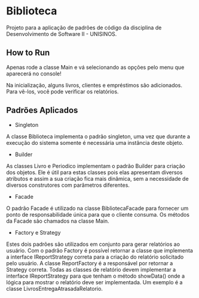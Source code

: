 # Biblioteca

Projeto para a aplicação de padrões de código da disciplina de Desenvolvimento de Software II - UNISINOS.

## How to Run

Apenas rode a classe Main e vá selecionando as opções pelo menu que aparecerá no console!

Na inicialização, alguns livros, clientes e empréstimos são adicionados. Para vê-los, você pode verificar os relatórios.

## Padrões Aplicados

* Singleton

A classe Biblioteca implementa o padrão singleton, uma vez que durante a execução do sistema somente é necessária uma instância deste objeto.

* Builder

As classes Livro e Periodico implementam o padrão Builder para criação dos objetos. Ele é útil para estas classes pois elas apresentam diversos atributos e assim a sua criação fica mais dinâmica, sem a necessidade de diversos construtores com parâmetros diferentes.

* Facade

O padrão Facade é utilizado na classe BibliotecaFacade para fornecer um ponto de responsabilidade única para que o cliente consuma. Os métodos da Facade são chamados na classe Main.

* Factory e Strategy

Estes dois padrões são utilizados em conjunto para gerar relatórios ao usuário.
Com o padrão Factory é possível retornar a classe que implementa a interface IReportStrategy correta para a criação do relatório solicitado pelo usuário.
A classe ReportFactory é a responsável por retornar a Strategy correta.
Todas as classes de relatório devem implementar a interface IReportStrategy para que tenham o método showData() onde a lógica para mostrar o relatório deve ser implementada. Um exemplo é a classe LivrosEntregaAtrasadaRelatorio.
